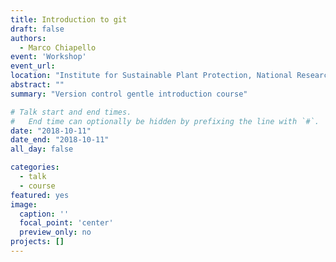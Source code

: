 ```yaml
---
title: Introduction to git
draft: false
authors: 
  - Marco Chiapello
event: 'Workshop'
event_url: 
location: "Institute for Sustainable Plant Protection, National Research Council"
abstract: ""
summary: "Version control gentle introduction course"

# Talk start and end times.
#   End time can optionally be hidden by prefixing the line with `#`.
date: "2018-10-11"
date_end: "2018-10-11"
all_day: false

categories:
  - talk
  - course
featured: yes
image:
  caption: ''
  focal_point: 'center'
  preview_only: no
projects: []
---
```



